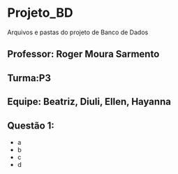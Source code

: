 # Projeto_BD
Arquivos e pastas do projeto de Banco de Dados 

## Professor: Roger Moura Sarmento
## Turma:P3
## Equipe: Beatriz, Diuli, Ellen, Hayanna

## Questão 1:
- a
- b
- c
- d
